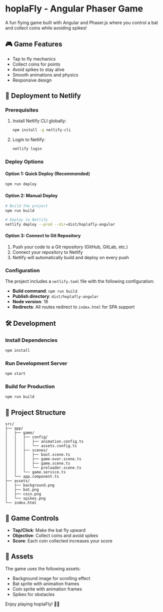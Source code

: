 # hoplaFly - Angular Phaser Game

A fun flying game built with Angular and Phaser.js where you control a bat and collect coins while avoiding spikes!

## 🎮 Game Features

- Tap to fly mechanics
- Collect coins for points
- Avoid spikes to stay alive
- Smooth animations and physics
- Responsive design

## 🚀 Deployment to Netlify

### Prerequisites

1. Install Netlify CLI globally:
   ```bash
   npm install -g netlify-cli
   ```

2. Login to Netlify:
   ```bash
   netlify login
   ```

### Deploy Options

#### Option 1: Quick Deploy (Recommended)
```bash
npm run deploy
```

#### Option 2: Manual Deploy
```bash
# Build the project
npm run build

# Deploy to Netlify
netlify deploy --prod --dir=dist/hoplafly-angular
```

#### Option 3: Connect to Git Repository
1. Push your code to a Git repository (GitHub, GitLab, etc.)
2. Connect your repository to Netlify
3. Netlify will automatically build and deploy on every push

### Configuration

The project includes a `netlify.toml` file with the following configuration:
- **Build command**: `npm run build`
- **Publish directory**: `dist/hoplafly-angular`
- **Node version**: 18
- **Redirects**: All routes redirect to `index.html` for SPA support

## 🛠️ Development

### Install Dependencies
```bash
npm install
```

### Run Development Server
```bash
npm start
```

### Build for Production
```bash
npm run build
```

## 📁 Project Structure

```
src/
├── app/
│   ├── game/
│   │   ├── config/
│   │   │   ├── animation.config.ts
│   │   │   └── assets.config.ts
│   │   ├── scenes/
│   │   │   ├── boot.scene.ts
│   │   │   ├── game-over.scene.ts
│   │   │   ├── game.scene.ts
│   │   │   └── preloader.scene.ts
│   │   └── game.service.ts
│   └── app.component.ts
├── assets/
│   ├── background.png
│   ├── bat.png
│   ├── coin.png
│   └── spikes.png
└── index.html
```

## 🎯 Game Controls

- **Tap/Click**: Make the bat fly upward
- **Objective**: Collect coins and avoid spikes
- **Score**: Each coin collected increases your score

## 🎨 Assets

The game uses the following assets:
- Background image for scrolling effect
- Bat sprite with animation frames
- Coin sprite with animation frames
- Spikes for obstacles

Enjoy playing hoplaFly! 🦇✨
